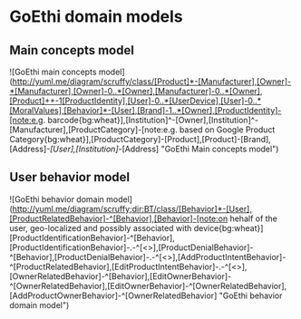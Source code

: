 # GoEthi domain models

## Main concepts model

![GoEthi main concepts model](http://yuml.me/diagram/scruffy/class/[Product]*-[Manufacturer],[Owner]-*[Manufacturer],[Owner]-0..*[Owner],[Manufacturer]-0..*[Owner],[Product]++-1[ProductIdentity],[User]-0..*[UserDevice],[User]-0..*[MoralValues],[Behavior]*-[User],[Brand]-1..*[Owner],[ProductIdentity]-[note:e.g. barcode{bg:wheat}],[Institution]^-[Owner],[Institution]^-[Manufacturer],[ProductCategory]-[note:e.g. based on Google Product Category{bg:wheat}],[ProductCategory]-[Product],[Product]-[Brand],[Address]*-[User],[Institution]-*[Address] "GoEthi Main concepts model")

## User behavior model

![GoEthi behavior domain model](http://yuml.me/diagram/scruffy;dir:BT/class/[Behavior]*-[User],[ProductRelatedBehavior]-^[Behavior],[Behavior]-[note:on hehalf of the user, geo-localized and possibly associated with device{bg:wheat}][ProductIdentificationBehavior]-^[Behavior],[ProductIdentificationBehavior]-.-^[<<ProductRelatedBehavior>>],[ProductDenialBehavior]-^[Behavior],[ProductDenialBehavior]-.-^[<<ProductRelatedBehavior>>],[AddProductIntentBehavior]-^[ProductRelatedBehavior],[EditProductIntentBehavior]-.-^[<<ProductRelatedBehavior>>],[OwnerRelatedBehavior]-^[Behavior],[EditOwnerBehavior]-^[OwnerRelatedBehavior],[EditOwnerBehavior]-^[OwnerRelatedBehavior],[AddProductOwnerBehavior]-^[OwnerRelatedBehavior] "GoEthi behavior domain model")

